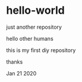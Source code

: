 # hello-world
just another repository


hello other humans


this is my first diy repository 


thanks 

Jan 21 2020
